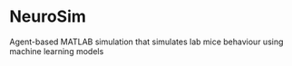 # NeuroSim
Agent-based MATLAB simulation that simulates lab mice behaviour using machine learning models
